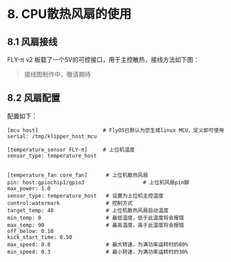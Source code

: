 

# 8. CPU散热风扇的使用

## 8.1 风扇接线

FLY-π v2 板载了一个5V的可控接口，用于主控散热，接线方法如下图：

> 接线图制作中，敬请期待

## 8.2 风扇配置

配置如下：

```
[mcu host]                     # FlyOS已默认为您生成linux MCU，定义即可使用           
serial: /tmp/klipper_host_mcu 

[temperature_sensor FLY-π]     # 上位机温度
sensor_type: temperature_host


[temperature_fan core_fan]      # 上位机散热风扇
pin: host:gpiochip1/gpio3           	    # 上位机风扇pin脚
max_power: 1.0
sensor_type: temperature_host   # 设置为上位机主控温度
control:watermark          		# 控制方式
target_temp: 48           		# 上位机散热风扇启动温度
min_temp: 0             		# 最低温度，低于此温度将会报错
max_temp: 90            		# 最高温度，高于此温度将会报错
off_below: 0.10
kick_start_time: 0.50
max_speed: 0.8           	    # 最大转速，为满功率运转时的80%
min_speed: 0.3            	    # 最小转速，为满功率运转时的30%

```

